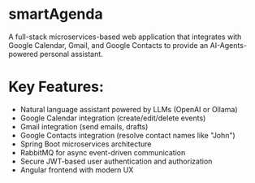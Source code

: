 # smartAgenda

A full-stack microservices-based web application that integrates with Google Calendar, Gmail, and Google Contacts to provide an AI-Agents-powered personal assistant.

# Key Features:
- Natural language assistant powered by LLMs (OpenAI or Ollama)
- Google Calendar integration (create/edit/delete events)
- Gmail integration (send emails, drafts)
- Google Contacts integration (resolve contact names like "John")
- Spring Boot microservices architecture
- RabbitMQ for async event-driven communication
- Secure JWT-based user authentication and authorization
- Angular frontend with modern UX